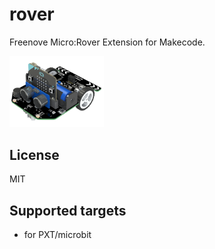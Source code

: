 # rover

Freenove Micro:Rover Extension for Makecode.

<img src='icon.png' width='30%'/>

## License

MIT

## Supported targets

* for PXT/microbit

